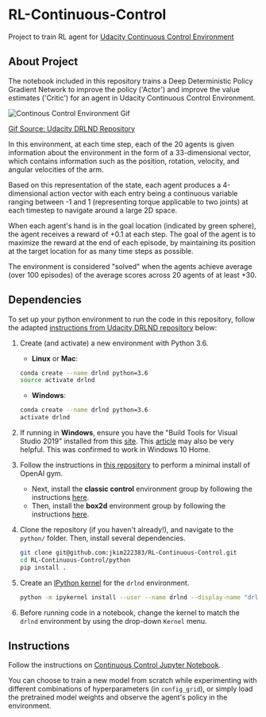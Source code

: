 # RL-Continuous-Control

Project to train RL agent for [Udacity Continuous Control Environment](https://github.com/udacity/deep-reinforcement-learning/tree/master/p2_continuous-control)

## About Project

The notebook included in this repository trains a Deep Deterministic Policy Gradient Network to improve the policy ('Actor') and improve the value estimates ('Critic') for an agent in Udacity Continuous Control Environment. 

![Continous Control Environment Gif](udacity_continous_control_env.gif)

[Gif Source: Udacity DRLND Repository](https://github.com/udacity/deep-reinforcement-learning/tree/master/p2_continuous-control)

In this environment, at each time step, each of the 20 agents is given information about the environment in the form of a 33-dimensional vector, which contains information such as the position, rotation, velocity, and angular velocities of the arm.

Based on this representation of the state, each agent produces a 4-dimensional action vector with each entry being a continuous variable ranging between -1 and 1 (representing torque applicable to two joints) at each timestep to navigate around a large 2D space. 

When each agent's hand is in the goal location (indicated by green sphere), the agent receives a reward of +0.1 at each step. The goal of the agent is to maximize the reward at the end of each episode, by maintaining its position at the target location for as many time steps as possible. 

The environment is considered "solved" when the agents achieve average (over 100 episodes) of the average scores across 20 agents of at least +30. 

## Dependencies

To set up your python environment to run the code in this repository, follow the adapted [instructions from Udacity DRLND repository](https://github.com/udacity/deep-reinforcement-learning) below:

1. Create (and activate) a new environment with Python 3.6.

	- __Linux__ or __Mac__: 
	```bash
	conda create --name drlnd python=3.6
	source activate drlnd
	```
	- __Windows__: 
	```bash
	conda create --name drlnd python=3.6 
	activate drlnd
	```
	
2. If running in **Windows**, ensure you have the "Build Tools for Visual Studio 2019" installed from this [site](https://visualstudio.microsoft.com/downloads/).  This [article](https://towardsdatascience.com/how-to-install-openai-gym-in-a-windows-environment-338969e24d30) may also be very helpful.  This was confirmed to work in Windows 10 Home.  

3. Follow the instructions in [this repository](https://github.com/openai/gym) to perform a minimal install of OpenAI gym.  
	- Next, install the **classic control** environment group by following the instructions [here](https://github.com/openai/gym#classic-control).
	- Then, install the **box2d** environment group by following the instructions [here](https://github.com/openai/gym#box2d).
	
4. Clone the repository (if you haven't already!), and navigate to the `python/` folder.  Then, install several dependencies.  
    ```bash
    git clone git@github.com:jkim222383/RL-Continuous-Control.git
    cd RL-Continuous-Control/python
    pip install .
    ```

5. Create an [IPython kernel](http://ipython.readthedocs.io/en/stable/install/kernel_install.html) for the `drlnd` environment.    
    ```bash
    python -m ipykernel install --user --name drlnd --display-name "drlnd"
    ```

6. Before running code in a notebook, change the kernel to match the `drlnd` environment by using the drop-down `Kernel` menu. 

## Instructions

Follow the instructions on [Continuous Control Jupyter Notebook](p2_continuous-control/Continuous-Control.ipynb).

You can choose to train a new model from scratch while experimenting with different combinations of hyperparameters (in `config_grid`), or simply load the pretrained model weights and observe the agent's policy in the environment. 
